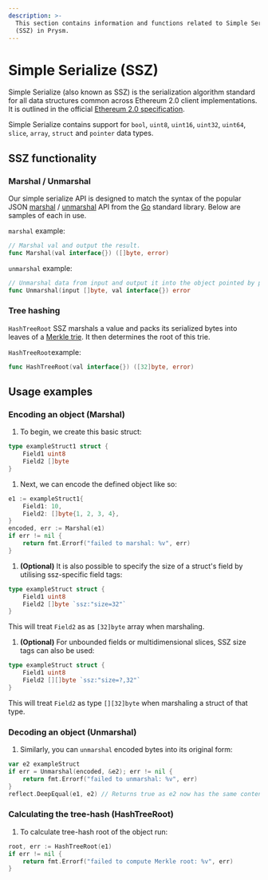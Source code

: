 ```yaml
---
description: >-
  This section contains information and functions related to Simple Serialize
  (SSZ) in Prysm.
---
```


# Simple Serialize \(SSZ\)

Simple Serialize \(also known as SSZ\) is the serialization algorithm standard for all data structures common across Ethereum 2.0 client implementations. It is outlined in the official [Ethereum 2.0 specification](https://github.com/ethereum/eth2.0-specs/blob/dev/specs/simple-serialize.md). 

Simple Serialize contains support for `bool`, `uint8`, `uint16`, `uint32`, `uint64`, `slice`, `array`, `struct` and `pointer` data types.

## SSZ functionality

### Marshal / Unmarshal

Our simple serialize API is designed to match the syntax of the popular JSON [marshal](https://golang.org/pkg/encoding/json/#Marshal) / [unmarshal](https://golang.org/pkg/encoding/json/#Unmarshal) API from the [Go](https://golang.org) standard library. Below are samples of each in use.

`marshal` example:

```go
// Marshal val and output the result.
func Marshal(val interface{}) ([]byte, error)
```

`unmarshal` example:

```go
// Unmarshal data from input and output it into the object pointed by pointer val.
func Unmarshal(input []byte, val interface{}) error
```

### Tree hashing

`HashTreeRoot` SSZ marshals a value and packs its serialized bytes into leaves of a [Merkle trie](https://github.com/ethereum/wiki/wiki/Patricia-Tree). It then determines the root of this trie.

`HashTreeRoot`example:

```go
func HashTreeRoot(val interface{}) ([32]byte, error)
```

## Usage examples 

### Encoding an object \(Marshal\)

1. To begin, we create this basic struct:

```go
type exampleStruct1 struct {
    Field1 uint8
    Field2 []byte
}
```

1. Next, we can encode the defined object like so:

```go
e1 := exampleStruct1{
    Field1: 10,
    Field2: []byte{1, 2, 3, 4},
}
encoded, err := Marshal(e1)
if err != nil {
    return fmt.Errorf("failed to marshal: %v", err)
}
```

1. **\(Optional\)** It is also possible to specify the size of a struct's field by utilising ssz-specific field tags:

```go
type exampleStruct struct {
    Field1 uint8
    Field2 []byte `ssz:"size=32"`
}
```

This will treat `Field2` as as `[32]byte` array when marshaling.

1. **\(Optional\)** For unbounded fields or multidimensional slices, SSZ size tags can also be used:

```go
type exampleStruct struct {
    Field1 uint8
    Field2 [][]byte `ssz:"size=?,32"`
}
```

This will treat `Field2` as type `[][32]byte` when marshaling a struct of that type.

### Decoding an object \(Unmarshal\)

1. Similarly, you can `unmarshal` encoded bytes into its original form:

```go
var e2 exampleStruct
if err = Unmarshal(encoded, &e2); err != nil {
    return fmt.Errorf("failed to unmarshal: %v", err)
}
reflect.DeepEqual(e1, e2) // Returns true as e2 now has the same content as e1.
```

### Calculating the tree-hash \(HashTreeRoot\)

1. To calculate tree-hash root of the object run:

```go
root, err := HashTreeRoot(e1)
if err != nil {
    return fmt.Errorf("failed to compute Merkle root: %v", err)
}
```

